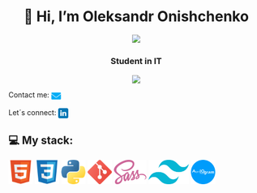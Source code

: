 <h1 align="center">👋 Hi, I’m Oleksandr Onishchenko</h1>
<div align="center">
  <img width="256px" src="https://media2.giphy.com/media/v1.Y2lkPTc5MGI3NjExNnVuNXA4bDE5aWY2cW43YnBoeGE1ODhodzZ3amNwZnV3NXZqd2htZiZlcD12MV9pbnRlcm5hbF9naWZfYnlfaWQmY3Q9Zw/78XCFBGOlS6keY1Bil/giphy.gif">
</div>

<h3 align="center">Student in IT</h3>

<div align="center">
  <a href="https://github.com/anuraghazra/convoychat">
  <img height=200 align="center" src="https://github-readme-stats.vercel.app/api/top-langs/?username=alxww55&layout=donut&theme=github_dark&card_width=320" />
  </a>
</div>

Contact me: <a href="mailto:alxww55@icloud.com"><img src="https://github.com/alxww55/alxww55/blob/main/static/img/message.png" height="20" align="center"/></a>

Let´s connect:
<a href="https://www.linkedin.com/in/oleksandr-onishchenko" target="blank"><img align="center" src="https://github.com/alxww55/alxww55/blob/main/static/img/linkedin.png" alt="https://www.linkedin.com/in/oleksandr-onishchenko" height="20" width="20" /></a>

## 💻 My stack:
<div align=left>
  <img height=48 src="https://github.com/alxww55/alxww55/blob/main/static/img/html5.png" />
  <img height=48 src="https://github.com/alxww55/alxww55/blob/main/static/img/css3.png" />
  <img height=48 src="https://github.com/alxww55/alxww55/blob/main/static/img/python.png" />
  <img height=48 src="https://github.com/alxww55/alxww55/blob/main/static/img/git.png" />
  <img height=48 src="https://github.com/alxww55/alxww55/blob/main/static/img/sass.png" />
  <img height=48 src="https://github.com/alxww55/alxww55/blob/main/static/img/tailwind.png" />
  <img height=48 src="https://github.com/alxww55/alxww55/blob/main/static/img/aiogram-logo.png" />
</div>
